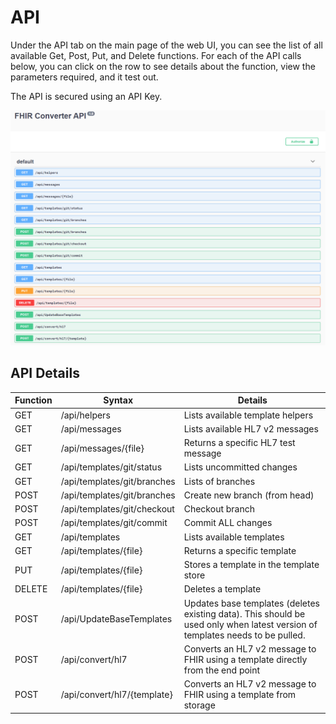 # API

Under the API tab on the main page of the web UI, you can see the list of all available Get, Post, Put, and Delete functions. For each of the API calls below, you can click on the row to see details about the function, view the parameters required, and it test out.

The API is secured using an API Key.

![API Summary](images/api-overview.png)

## API Details

| Function | Syntax                    | Details                                         |
|----------|---------------------------|-------------------------------------------------|
|GET       |/api/helpers               |Lists available template helpers                 |
|GET       |/api/messages              |Lists available HL7 v2 messages                  |
|GET       |/api/messages/{file}       |Returns a specific HL7 test message              |
|GET       |/api/templates/git/status  |Lists uncommitted changes                        |
|GET       |/api/templates/git/branches|Lists of branches                                |
|POST      |/api/templates/git/branches|Create new branch (from head)                    |
|POST      |/api/templates/git/checkout|Checkout branch                                  |
|POST      |/api/templates/git/commit  |Commit ALL changes                               |
|GET       |/api/templates             |Lists available templates                        |
|GET       |/api/templates/{file}      |Returns a specific template                      |
|PUT       |/api/templates/{file}      |Stores a template in the template store          |
|DELETE    |/api/templates/{file}      |Deletes a template                               |
|POST      |/api/UpdateBaseTemplates   |Updates base templates (deletes existing data). This should be used only when latest version of templates needs to be pulled.
|POST      |/api/convert/hl7           |Converts an HL7 v2 message to FHIR using a template directly from the end point|
|POST      |/api/convert/hl7/{template}|Converts an HL7 v2 message to FHIR using a template from storage|
